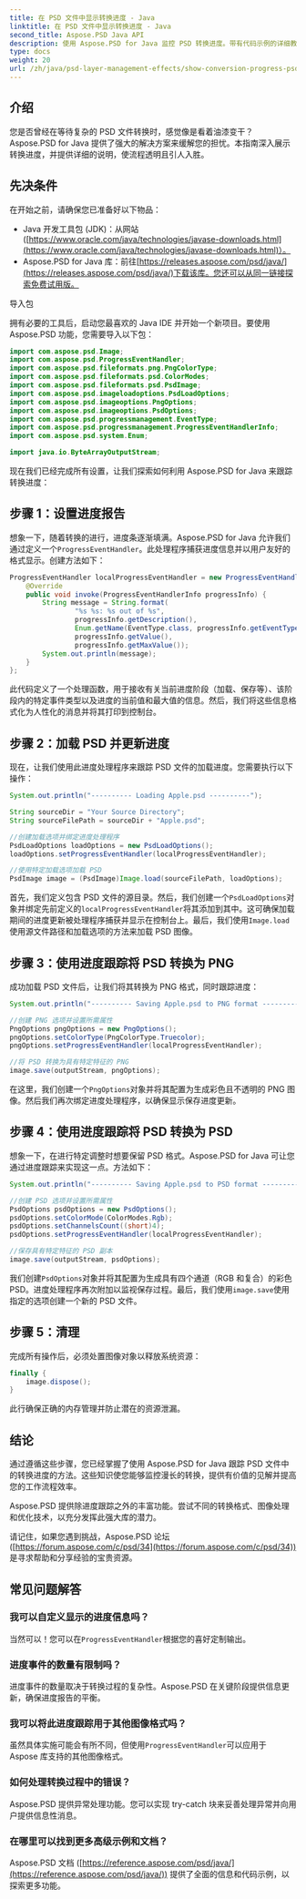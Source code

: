```yaml
---
title: 在 PSD 文件中显示转换进度 - Java
linktitle: 在 PSD 文件中显示转换进度 - Java
second_title: Aspose.PSD Java API
description: 使用 Aspose.PSD for Java 监控 PSD 转换进度。带有代码示例的详细教程可跟踪加载和保存步骤。提高效率和透明度。
type: docs
weight: 20
url: /zh/java/psd-layer-management-effects/show-conversion-progress-psd-files/
---
```

## 介绍

您是否曾经在等待复杂的 PSD 文件转换时，感觉像是看着油漆变干？Aspose.PSD for Java 提供了强大的解决方案来缓解您的担忧。本指南深入展示转换进度，并提供详细的说明，使流程透明且引人入胜。

## 先决条件

在开始之前，请确保您已准备好以下物品：

- Java 开发工具包 (JDK)：从网站 ([https://www.oracle.com/java/technologies/javase-downloads.html](https://www.oracle.com/java/technologies/javase-downloads.html)）。
-  Aspose.PSD for Java 库：前往[https://releases.aspose.com/psd/java/](https://releases.aspose.com/psd/java/)下载该库。您还可以从同一链接探索免费试用版。

导入包

拥有必要的工具后，启动您最喜欢的 Java IDE 并开始一个新项目。要使用 Aspose.PSD 功能，您需要导入以下包：

```java
import com.aspose.psd.Image;
import com.aspose.psd.ProgressEventHandler;
import com.aspose.psd.fileformats.png.PngColorType;
import com.aspose.psd.fileformats.psd.ColorModes;
import com.aspose.psd.fileformats.psd.PsdImage;
import com.aspose.psd.imageloadoptions.PsdLoadOptions;
import com.aspose.psd.imageoptions.PngOptions;
import com.aspose.psd.imageoptions.PsdOptions;
import com.aspose.psd.progressmanagement.EventType;
import com.aspose.psd.progressmanagement.ProgressEventHandlerInfo;
import com.aspose.psd.system.Enum;

import java.io.ByteArrayOutputStream;
```

现在我们已经完成所有设置，让我们探索如何利用 Aspose.PSD for Java 来跟踪转换进度：

## 步骤 1：设置进度报告

想象一下，随着转换的进行，进度条逐渐填满。Aspose.PSD for Java 允许我们通过定义一个`ProgressEventHandler`。此处理程序捕获进度信息并以用户友好的格式显示。创建方法如下：

```java
ProgressEventHandler localProgressEventHandler = new ProgressEventHandler() {
    @Override
    public void invoke(ProgressEventHandlerInfo progressInfo) {
        String message = String.format(
                "%s %s: %s out of %s",
                progressInfo.getDescription(),
                Enum.getName(EventType.class, progressInfo.getEventType()),
                progressInfo.getValue(),
                progressInfo.getMaxValue());
        System.out.println(message);
    }
};
```

此代码定义了一个处理函数，用于接收有关当前进度阶段（加载、保存等）、该阶段内的特定事件类型以及进度的当前值和最大值的信息。然后，我们将这些信息格式化为人性化的消息并将其打印到控制台。

## 步骤 2：加载 PSD 并更新进度

现在，让我们使用此进度处理程序来跟踪 PSD 文件的加载进度。您需要执行以下操作：

```java
System.out.println("---------- Loading Apple.psd ----------");

String sourceDir = "Your Source Directory";
String sourceFilePath = sourceDir + "Apple.psd";

//创建加载选项并绑定进度处理程序
PsdLoadOptions loadOptions = new PsdLoadOptions();
loadOptions.setProgressEventHandler(localProgressEventHandler);

//使用特定加载选项加载 PSD
PsdImage image = (PsdImage)Image.load(sourceFilePath, loadOptions);
```

首先，我们定义包含 PSD 文件的源目录。然后，我们创建一个`PsdLoadOptions`对象并绑定先前定义的`localProgressEventHandler`将其添加到其中。这可确保加载期间的进度更新被处理程序捕获并显示在控制台上。最后，我们使用`Image.load`使用源文件路径和加载选项的方法来加载 PSD 图像。

## 步骤 3：使用进度跟踪将 PSD 转换为 PNG

成功加载 PSD 文件后，让我们将其转换为 PNG 格式，同时跟踪进度：

```java
System.out.println("---------- Saving Apple.psd to PNG format ----------");

//创建 PNG 选项并设置所需属性
PngOptions pngOptions = new PngOptions();
pngOptions.setColorType(PngColorType.Truecolor);
pngOptions.setProgressEventHandler(localProgressEventHandler);

//将 PSD 转换为具有特定特征的 PNG
image.save(outputStream, pngOptions);
```

在这里，我们创建一个`PngOptions`对象并将其配置为生成彩色且不透明的 PNG 图像。然后我们再次绑定进度处理程序，以确保显示保存进度更新。

## 步骤 4：使用进度跟踪将 PSD 转换为 PSD

想象一下，在进行特定调整时想要保留 PSD 格式。Aspose.PSD for Java 可让您通过进度跟踪来实现这一点。方法如下：

```java
System.out.println("---------- Saving Apple.psd to PSD format ----------");

//创建 PSD 选项并设置所需属性
PsdOptions psdOptions = new PsdOptions();
psdOptions.setColorMode(ColorModes.Rgb);
psdOptions.setChannelsCount((short)4);
psdOptions.setProgressEventHandler(localProgressEventHandler);

//保存具有特定特征的 PSD 副本
image.save(outputStream, psdOptions);
```

我们创建`PsdOptions`对象并将其配置为生成具有四个通道（RGB 和复合）的彩色 PSD。进度处理程序再次附加以监视保存过程。最后，我们使用`image.save`使用指定的选项创建一个新的 PSD 文件。

## 步骤 5：清理

完成所有操作后，必须处置图像对象以释放系统资源：

```java
finally {
    image.dispose();
}
```

此行确保正确的内存管理并防止潜在的资源泄漏。

## 结论

通过遵循这些步骤，您已经掌握了使用 Aspose.PSD for Java 跟踪 PSD 文件中的转换进度的方法。这些知识使您能够监控漫长的转换，提供有价值的见解并提高您的工作流程效率。

Aspose.PSD 提供除进度跟踪之外的丰富功能。尝试不同的转换格式、图像处理和优化技术，以充分发挥此强大库的潜力。

请记住，如果您遇到挑战，Aspose.PSD 论坛 ([https://forum.aspose.com/c/psd/34](https://forum.aspose.com/c/psd/34)) 是寻求帮助和分享经验的宝贵资源。

## 常见问题解答

### 我可以自定义显示的进度信息吗？
当然可以！您可以在`ProgressEventHandler`根据您的喜好定制输出。

### 进度事件的数量有限制吗？
进度事件的数量取决于转换过程的复杂性。Aspose.PSD 在关键阶段提供信息更新，确保进度报告的平衡。

### 我可以将此进度跟踪用于其他图像格式吗？
虽然具体实施可能会有所不同，但使用`ProgressEventHandler`可以应用于 Aspose 库支持的其他图像格式。

### 如何处理转换过程中的错误？
Aspose.PSD 提供异常处理功能。您可以实现 try-catch 块来妥善处理异常并向用户提供信息性消息。

### 在哪里可以找到更多高级示例和文档？
Aspose.PSD 文档 ([https://reference.aspose.com/psd/java/](https://reference.aspose.com/psd/java/)) 提供了全面的信息和代码示例，以探索更多功能。